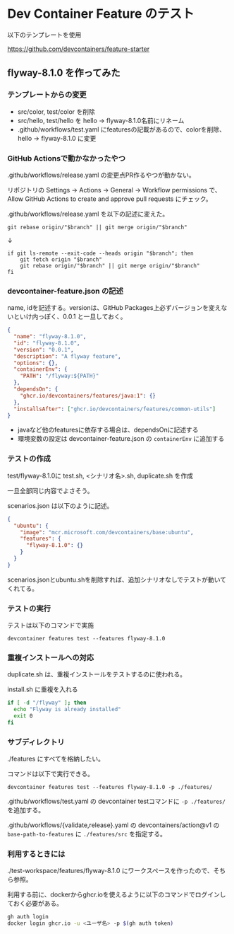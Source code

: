 # Dev Container Feature のテスト

以下のテンプレートを使用

https://github.com/devcontainers/feature-starter

## flyway-8.1.0 を作ってみた

### テンプレートからの変更

- src/color, test/color を削除
- src/hello, test/hello を hello -> flyway-8.1.0名前にリネーム
- .github/workflows/test.yaml にfeaturesの記載があるので、colorを削除、hello -> flyway-8.1.0 に変更

### GitHub Actionsで動かなかったやつ

.github/workflows/release.yaml の変更点PR作るやつが動かない。

リポジトリの Settings -> Actions -> General -> Workflow permissions で、
Allow GitHub Actions to create and approve pull requests にチェック。

.github/workflows/release.yaml を以下の記述に変えた。

```
git rebase origin/"$branch" || git merge origin/"$branch"
```

↓

```
if git ls-remote --exit-code --heads origin "$branch"; then
    git fetch origin "$branch"
    git rebase origin/"$branch" || git merge origin/"$branch"
fi
```

### devcontainer-feature.json の記述

name, idを記述する。versionは、GitHub Packages上必ずバージョンを変えないといけ内っぽく、0.0.1 と一旦しておく。

```json
{
  "name": "flyway-8.1.0",
  "id": "flyway-8.1.0",
  "version": "0.0.1",
  "description": "A flyway feature",
  "options": {},
  "containerEnv": {
    "PATH": "/flyway:${PATH}"
  },
  "dependsOn": {
    "ghcr.io/devcontainers/features/java:1": {}
  },
  "installsAfter": ["ghcr.io/devcontainers/features/common-utils"]
}
```

- javaなど他のfeaturesに依存する場合は、dependsOnに記述する
- 環境変数の設定は devcontainer-feature.json の `containerEnv` に追加する

### テストの作成

test/flyway-8.1.0に test.sh, <シナリオ名>.sh, duplicate.sh を作成

一旦全部同じ内容でよさそう。

scenarios.json は以下のように記述。

```json
{
  "ubuntu": {
    "image": "mcr.microsoft.com/devcontainers/base:ubuntu",
    "features": {
      "flyway-8.1.0": {}
    }
  }
}
```

scenarios.jsonとubuntu.shを削除すれば、追加シナリオなしでテストが動いてくれてる。

### テストの実行

テストは以下のコマンドで実施

```
devcontainer features test --features flyway-8.1.0
```

### 重複インストールへの対応

duplicate.sh は、重複インストールをテストするのに使われる。

install.sh に重複を入れる

```bash
if [ -d "/flyway" ]; then
  echo "Flyway is already installed"
  exit 0
fi
```

### サブディレクトリ

./features にすべてを格納したい。

コマンドは以下で実行できる。

```
devcontainer features test --features flyway-8.1.0 -p ./features/
```

.github/workflows/test.yaml の devcontainer testコマンドに `-p ./features/` を追加する。

.github/workflows/{validate,release}.yaml の devcontainers/action@v1 の `base-path-to-features` に `./features/src` を指定する。

### 利用するときには

./test-workspace/features/flyway-8.1.0 にワークスペースを作ったので、そちら参照。

利用する前に、dockerからghcr.ioを使えるように以下のコマンドでログインしておく必要がある。

```bash
gh auth login
docker login ghcr.io -u <ユーザ名> -p $(gh auth token)
```

